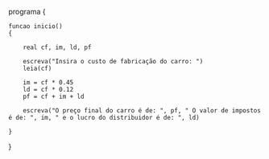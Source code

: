 <!-- 4. Que gere o preço de um carro ao consumidor e os valores pagos pelo imposto e pelo lucro  do distribuidor, sabendo o custo de fábrica do carro e que são pagos:
a) de imposto: 45% sobre o custo do carro;
b) de lucro do distribuidor: 12% sobre o custo do carro. -->

programa 
{

    funcao inicio() 
    {
  
        real cf, im, ld, pf
    
        escreva("Insira o custo de fabricação do carro: ")
        leia(cf)
    
        im = cf * 0.45
        ld = cf * 0.12
        pf = cf + im + ld
    
        escreva("O preço final do carro é de: ", pf, " O valor de impostos é de: ", im, " e o lucro do distribuidor é de: ", ld)
        
    }
    
}

